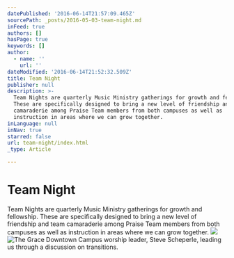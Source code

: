 ```yaml
---
datePublished: '2016-06-14T21:57:09.465Z'
sourcePath: _posts/2016-05-03-team-night.md
inFeed: true
authors: []
hasPage: true
keywords: []
author:
  - name: ''
    url: ''
dateModified: '2016-06-14T21:52:32.509Z'
title: Team Night
publisher: null
description: >-
  Team Nights are quarterly Music Ministry gatherings for growth and fellowship.
  These are specifically designed to bring a new level of friendship and team
  camaraderie among Praise Team members from both campuses as well as
  instruction in areas where we can grow together.
inLanguage: null
inNav: true
starred: false
url: team-night/index.html
_type: Article

---
```

# Team Night

Team Nights are quarterly Music Ministry gatherings for growth and fellowship. These are specifically designed to bring a new level of friendship and team camaraderie among Praise Team members from both campuses as well as instruction in areas where we can grow together.
![](https://s3-us-west-2.amazonaws.com/the-grid-img/p/b4eba17928718121a07178f097debc0ff39b2032.jpg)
![The Grace Downtown Campus worship leader, Steve Scheperle, leading us through a discussion on transitions. ](https://the-grid-user-content.s3-us-west-2.amazonaws.com/e249d755-42b1-4efc-a43c-1363f26ce49e.jpg)